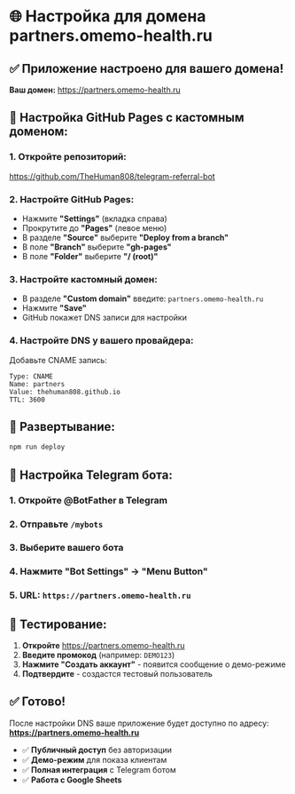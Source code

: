 # 🌐 Настройка для домена partners.omemo-health.ru

## ✅ Приложение настроено для вашего домена!

**Ваш домен:** https://partners.omemo-health.ru

## 🔧 Настройка GitHub Pages с кастомным доменом:

### 1. Откройте репозиторий:
https://github.com/TheHuman808/telegram-referral-bot

### 2. Настройте GitHub Pages:
- Нажмите **"Settings"** (вкладка справа)
- Прокрутите до **"Pages"** (левое меню)
- В разделе **"Source"** выберите **"Deploy from a branch"**
- В поле **"Branch"** выберите **"gh-pages"**
- В поле **"Folder"** выберите **"/ (root)"**

### 3. Настройте кастомный домен:
- В разделе **"Custom domain"** введите: `partners.omemo-health.ru`
- Нажмите **"Save"**
- GitHub покажет DNS записи для настройки

### 4. Настройте DNS у вашего провайдера:
Добавьте CNAME запись:
```
Type: CNAME
Name: partners
Value: thehuman808.github.io
TTL: 3600
```

## 🚀 Развертывание:

```bash
npm run deploy
```

## 📱 Настройка Telegram бота:

### 1. Откройте @BotFather в Telegram
### 2. Отправьте `/mybots`
### 3. Выберите вашего бота
### 4. Нажмите **"Bot Settings"** → **"Menu Button"**
### 5. URL: `https://partners.omemo-health.ru`

## 🧪 Тестирование:

1. **Откройте** https://partners.omemo-health.ru
2. **Введите промокод** (например: `DEMO123`)
3. **Нажмите "Создать аккаунт"** - появится сообщение о демо-режиме
4. **Подтвердите** - создастся тестовый пользователь

## ✅ Готово!

После настройки DNS ваше приложение будет доступно по адресу:
**https://partners.omemo-health.ru**

- ✅ **Публичный доступ** без авторизации
- ✅ **Демо-режим** для показа клиентам
- ✅ **Полная интеграция** с Telegram ботом
- ✅ **Работа с Google Sheets**
